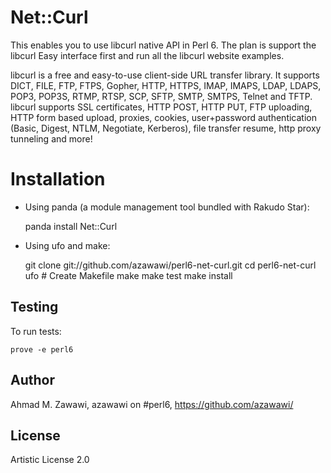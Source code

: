 Net::Curl
=========

This enables you to use libcurl native API in Perl 6. The plan is support the libcurl Easy interface first and run all the libcurl website examples.

libcurl is a free and easy-to-use client-side URL transfer library.
It supports DICT, FILE, FTP, FTPS, Gopher, HTTP, HTTPS, IMAP, IMAPS,
LDAP, LDAPS, POP3, POP3S, RTMP, RTSP, SCP, SFTP, SMTP, SMTPS, Telnet
and TFTP. libcurl supports SSL certificates, HTTP POST, HTTP PUT,
FTP uploading, HTTP form based upload, proxies, cookies,
user+password authentication (Basic, Digest, NTLM, Negotiate, Kerberos), 
file transfer resume, http proxy tunneling and more!

Installation
============

* Using panda (a module management tool bundled with Rakudo Star):

	panda install Net::Curl

* Using ufo and make:

	git clone git://github.com/azawawi/perl6-net-curl.git
	cd perl6-net-curl
	ufo                      # Create Makefile
	make
	make test
	make install

## Testing

To run tests:

    prove -e perl6

## Author

Ahmad M. Zawawi, azawawi on #perl6, https://github.com/azawawi/

## License

Artistic License 2.0
